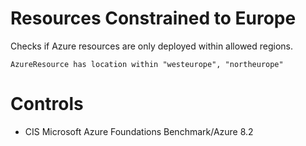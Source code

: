 # Resources Constrained to Europe

Checks if Azure resources are only deployed within allowed regions.

```ccl
AzureResource has location within "westeurope", "northeurope"
```

# Controls

* CIS Microsoft Azure Foundations Benchmark/Azure 8.2
